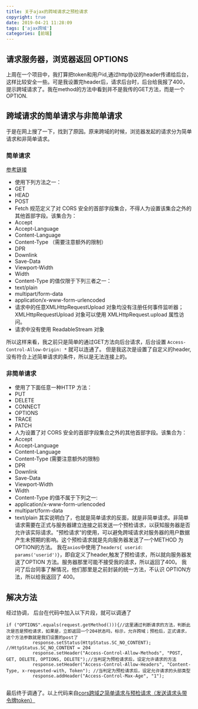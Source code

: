 ```yaml
---
title: 关于ajax的跨域请求之预检请求
copyright: true
date: 2019-04-21 11:28:09
tags: ['ajax跨域']
categories: [前端]
---
```

## 请求服务器，浏览器返回 OPTIONS
上周在一个项目中，我打算把token和用户id,通过http协议的header传递给后台，这样比较安全一些。可是我设置完header后，请求后台时，后台给我报了400，提示跨域请求了。我在method的方法中看到并不是我传的GET方法，而是一个OPTION.

## 跨域请求的简单请求与非简单请求
于是在网上搜了一下，找到了原因。原来跨域的时候，浏览器发起的请求分为简单请求和非简单请求。

### 简单请求
[参考链接](https://developer.mozilla.org/zh-CN/docs/Web/HTTP/Access_control_CORS)
+ 使用下列方法之一：
 + GET
 + HEAD
 + POST
+ Fetch 规范定义了对 CORS 安全的首部字段集合，不得人为设置该集合之外的其他首部字段。该集合为：
 + Accept
 + Accept-Language
 + Content-Language
 + Content-Type （需要注意额外的限制）
 + DPR
 + Downlink
 + Save-Data
 + Viewport-Width
 + Width
+ Content-Type 的值仅限于下列三者之一：
 + text/plain
 + multipart/form-data
 + application/x-www-form-urlencoded
+ 请求中的任意XMLHttpRequestUpload 对象均没有注册任何事件监听器；XMLHttpRequestUpload 对象可以使用 XMLHttpRequest.upload 属性访问。
+ 请求中没有使用 ReadableStream 对象 

所以这样来看，我之前只是简单的通过GET方法向后台请求，后台设置 `Access-Control-Allow-Origin: *` 就可以连通了。
但是我这次是设置了自定义的header,没有符合上述简单请求的条件，所以是无法连接上的。

### 非简单请求
+ 使用了下面任意一种HTTP 方法： 
 + PUT
 + DELETE
 + CONNECT
 + OPTIONS
 + TRACE
 + PATCH
+ 人为设置了对 CORS 安全的首部字段集合之外的其他首部字段。该集合为：
 + Accept
 + Accept-Language
 + Content-Language
 + Content-Type (需要注意额外的限制)
 + DPR
 + Downlink
 + Save-Data
 + Viewport-Width
 + Width
+  Content-Type 的值不属于下列之一:
 + application/x-www-form-urlencoded
 + multipart/form-data
 + text/plain
其实说明白了，也就是简单请求的反面，就是非简单请求。非简单请求需要在正式与服务器建立连接之前发送一个预检请求，以获知服务器是否允许该实际请求。"预检请求“的使用，可以避免跨域请求对服务器的用户数据产生未预期的影响。这个预检请求就是先向服务器发送了一个METHOD 为 OPTION的方法。
我在`axios`中使用了`headers{ userid: params('userid')}`，即自定义了header,触发了预检请求，所以就向服务器发送了OPTION 方法。服务器那里可能不接受我的请求，所以返回了400。 我问了后台同事了解情况，他们那里是之前封装的统一方法，不认识 OPTION方法，所以给我返回了 400。

## 解决方法
经过协调， 后台在代码中加入以下片段，就可以调通了
```
if ("OPTIONS".equals(request.getMethod())){//这里通过判断请求的方法，判断此次是否是预检请求，如果是，立即返回一个204状态吗，标示，允许跨域；预检后，正式请求，这个方法参数就是我们设置的post了
          response.setStatus(HttpStatus.SC_NO_CONTENT); //HttpStatus.SC_NO_CONTENT = 204
          response.setHeader("Access-Control-Allow-Methods", "POST, GET, DELETE, OPTIONS, DELETE");//当判定为预检请求后，设定允许请求的方法
          response.setHeader("Access-Control-Allow-Headers", "Content-Type, x-requested-with, Token"); //当判定为预检请求后，设定允许请求的头部类型
          response.addHeader("Access-Control-Max-Age", "1");                           
        
```
最后终于调通了。以上代码来自[cors跨域之简单请求与预检请求（发送请求头带令牌token）](https://segmentfault.com/a/1190000009971254)